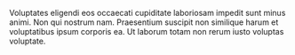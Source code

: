 Voluptates eligendi eos occaecati cupiditate laboriosam impedit sunt minus animi.
Non qui nostrum nam.
Praesentium suscipit non similique harum et voluptatibus ipsum corporis ea.
Ut laborum totam non rerum iusto voluptas voluptate.